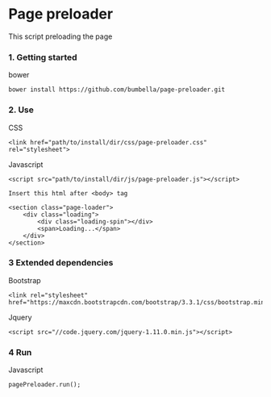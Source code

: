 Page preloader
==============

This script preloading the page

### 1. Getting started
bower
```
bower install https://github.com/bumbella/page-preloader.git
```

### 2. Use

CSS
```
<link href="path/to/install/dir/css/page-preloader.css" rel="stylesheet">
```

Javascript
```
<script src="path/to/install/dir/js/page-preloader.js"></script>
```

```
Insert this html after <body> tag

<section class="page-loader">
    <div class="loading">
        <div class="loading-spin"></div>
        <span>Loading...</span>
    </div>
</section>
```

### 3 Extended dependencies

Bootstrap
```
<link rel="stylesheet" href="https://maxcdn.bootstrapcdn.com/bootstrap/3.3.1/css/bootstrap.min.css">
```

Jquery
```
<script src="//code.jquery.com/jquery-1.11.0.min.js"></script>
```

### 4 Run

Javascript
```
pagePreloader.run();
```